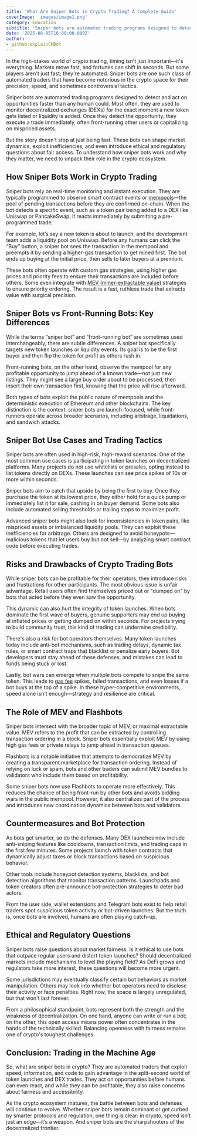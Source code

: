 ```yaml
---
title: 'What Are Sniper Bots in Crypto Trading? A Complete Guide'
coverImage: 'images/image1.png'
category: Education
subtitle: 'Sniper bots are automated trading programs designed to detect and act on opportunities faster than any human could.'
date: '2025-08-05T16:00:00.000Z'
author: 
- github:explainCKBot
---
```


In the high-stakes world of crypto trading, timing isn't just important—it's everything. Markets move fast, and fortunes can shift in seconds. But some players aren't just fast; they're automated. Sniper bots are one such class of automated traders that have become notorious in the crypto space for their precision, speed, and sometimes controversial tactics.

Sniper bots are automated trading programs designed to detect and act on opportunities faster than any human could. Most often, they are used to monitor decentralized exchanges (DEXs) for the exact moment a new token gets listed or liquidity is added. Once they detect the opportunity, they execute a trade immediately, often front-running other users or capitalizing on mispriced assets.

But the story doesn't stop at just being fast. These bots can shape market dynamics, exploit inefficiencies, and even introduce ethical and regulatory questions about fair access. To understand how sniper bots work and why they matter, we need to unpack their role in the crypto ecosystem.



## How Sniper Bots Work in Crypto Trading

Sniper bots rely on real-time monitoring and instant execution. They are typically programmed to observe smart contract events or [mempools](https://www.nervos.org/knowledge-base/mempool_in_cryptocurrency_(explainCKBot))—the pool of pending transactions before they are confirmed on-chain. When the bot detects a specific event, such as a token pair being added to a DEX like Uniswap or PancakeSwap, it reacts immediately by submitting a pre-programmed trade.

For example, let’s say a new token is about to launch, and the development team adds a liquidity pool on Uniswap. Before any humans can click the “Buy” button, a sniper bot sees the transaction in the mempool and preempts it by sending a higher-gas transaction to get mined first. The bot ends up buying at the initial price, then sells to later buyers at a premium.

These bots often operate with custom gas strategies, using higher gas prices and priority fees to ensure their transactions are included before others. Some even integrate with [MEV (miner-extractable value)](https://ethereum.org/en/developers/docs/mev/) strategies to ensure priority ordering. The result is a fast, ruthless trade that extracts value with surgical precision.



## Sniper Bots vs Front-Running Bots: Key Differences

While the terms “sniper bot” and “front-running bot” are sometimes used interchangeably, there are subtle differences. A sniper bot specifically targets new token launches or liquidity events. Its goal is to be the first buyer and then flip the token for profit as others rush in.

Front-running bots, on the other hand, observe the mempool for any profitable opportunity to jump ahead of a known trade—not just new listings. They might see a large buy order about to be processed, then insert their own transaction first, knowing that the price will rise afterward.

Both types of bots exploit the public nature of mempools and the deterministic execution of Ethereum and other blockchains. The key distinction is the context: sniper bots are launch-focused, while front-runners operate across broader scenarios, including arbitrage, liquidations, and sandwich attacks.



## Sniper Bot Use Cases and Trading Tactics

Sniper bots are often used in high-risk, high-reward scenarios. One of the most common use cases is participating in token launches on decentralized platforms. Many projects do not use whitelists or presales, opting instead to list tokens directly on DEXs. These launches can see price spikes of 10x or more within seconds.

Sniper bots aim to catch that upside by being the first to buy. Once they purchase the token at its lowest price, they either hold for a quick pump or immediately list it for sale, cashing in on buyer demand. Some bots also include automated selling thresholds or trailing stops to maximize profit.

Advanced sniper bots might also look for inconsistencies in token pairs, like mispriced assets or imbalanced liquidity pools. They can exploit these inefficiencies for arbitrage. Others are designed to avoid honeypots—malicious tokens that let users buy but not sell—by analyzing smart contract code before executing trades.



## Risks and Drawbacks of Crypto Trading Bots

While sniper bots can be profitable for their operators, they introduce risks and frustrations for other participants. The most obvious issue is unfair advantage. Retail users often find themselves priced out or "dumped on" by bots that acted before they even saw the opportunity.

This dynamic can also hurt the integrity of token launches. When bots dominate the first wave of buyers, genuine supporters may end up buying at inflated prices or getting dumped on within seconds. For projects trying to build community trust, this kind of trading can undermine credibility.

There's also a risk for bot operators themselves. Many token launches today include anti-bot mechanisms, such as trading delays, dynamic tax rules, or smart contract traps that blacklist or penalize early buyers. Bot developers must stay ahead of these defenses, and mistakes can lead to funds being stuck or lost.

Lastly, bot wars can emerge when multiple bots compete to snipe the same token. This leads to [gas fee](https://www.nervos.org/knowledge-base/what_is_a_blockchain_gas_fee_(explainCKBot)) spikes, failed transactions, and even losses if a bot buys at the top of a spike. In these hyper-competitive environments, speed alone isn’t enough—strategy and resilience are critical.



## The Role of MEV and Flashbots

Sniper bots intersect with the broader topic of MEV, or maximal extractable value. MEV refers to the profit that can be extracted by controlling transaction ordering in a block. Sniper bots essentially exploit MEV by using high gas fees or private relays to jump ahead in transaction queues.

Flashbots is a notable initiative that attempts to democratize MEV by creating a transparent marketplace for transaction ordering. Instead of relying on luck or spam, bots and other traders can submit MEV bundles to validators who include them based on profitability.

Some sniper bots now use Flashbots to operate more effectively. This reduces the chance of being front-run by other bots and avoids bidding wars in the public mempool. However, it also centralizes part of the process and introduces new coordination dynamics between bots and validators.



## Countermeasures and Bot Protection

As bots get smarter, so do the defenses. Many DEX launches now include anti-sniping features like cooldowns, transaction limits, and trading caps in the first few minutes. Some projects launch with token contracts that dynamically adjust taxes or block transactions based on suspicious behavior.

Other tools include honeypot detection systems, blacklists, and bot detection algorithms that monitor transaction patterns. Launchpads and token creators often pre-announce bot-protection strategies to deter bad actors.

From the user side, wallet extensions and Telegram bots exist to help retail traders spot suspicious token activity or bot-driven launches. But the truth is, once bots are involved, humans are often playing catch-up.



## Ethical and Regulatory Questions

Sniper bots raise questions about market fairness. Is it ethical to use bots that outpace regular users and distort token launches? Should decentralized markets include mechanisms to level the playing field? As DeFi grows and regulators take more interest, these questions will become more urgent.

Some jurisdictions may eventually classify certain bot behaviors as market manipulation. Others may look into whether bot operators need to disclose their activity or face penalties. Right now, the space is largely unregulated, but that won't last forever.

From a philosophical standpoint, bots represent both the strength and the weakness of decentralization. On one hand, anyone can write or run a bot; on the other, this open access means power often concentrates in the hands of the technically skilled. Balancing openness with fairness remains one of crypto's toughest challenges.



## Conclusion: Trading in the Machine Age

So, what are sniper bots in crypto? They are automated traders that exploit speed, information, and code to gain advantage in the split-second world of token launches and DEX trades. They act on opportunities before humans can even react, and while they can be profitable, they also raise concerns about fairness and accessibility.

As the crypto ecosystem matures, the battle between bots and defenses will continue to evolve. Whether sniper bots remain dominant or get curbed by smarter protocols and regulation, one thing is clear: in crypto, speed isn’t just an edge—it’s a weapon. And sniper bots are the sharpshooters of the decentralized frontier.


